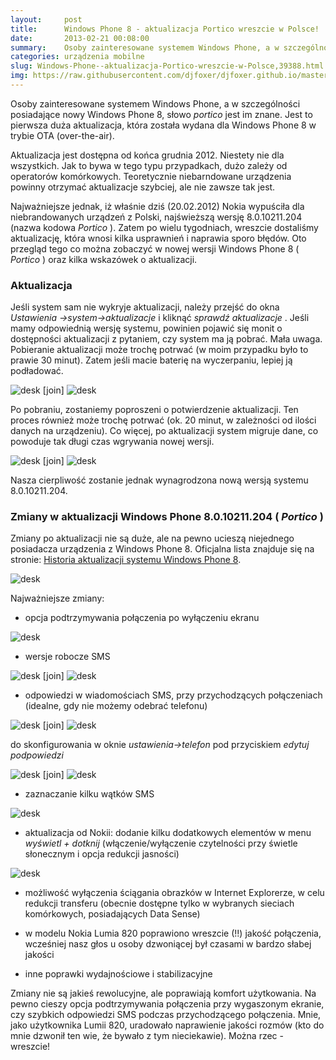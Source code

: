 ```yaml
---
layout:     post
title:      Windows Phone 8 - aktualizacja Portico wreszcie w Polsce!
date:       2013-02-21 00:08:00
summary:    Osoby zainteresowane systemem Windows Phone, a w szczególności posiadające nowy Windows Phone 8, słowo portico jest im znane. Jest to pierwsza duża aktualizacja, która została wydana dla Windows Phone 8 w trybie OTA (over-the-air). Aktualizacja jest dostępna od końca grudnia 2012. Niestety nie dla wszystkich. Jak to bywa w tego typu przypadkach, dużo zależy od operatorów komórkowych. Teoretycznie ...
categories: urządzenia mobilne
slug: Windows-Phone--aktualizacja-Portico-wreszcie-w-Polsce,39388.html
img: https://raw.githubusercontent.com/djfoxer/djfoxer.github.io/master/_img/2013-2-21-_116_/g_-_-x-_-_-_x20130220233121_0.jpg
---
```




Osoby zainteresowane systemem Windows Phone, a w szczególności posiadające nowy Windows Phone 8, słowo  *portico*  jest im znane. Jest to pierwsza duża aktualizacja, która została wydana dla Windows Phone 8 w trybie OTA (over-the-air). 

Aktualizacja jest dostępna od końca grudnia 2012. Niestety nie dla wszystkich. Jak to bywa w tego typu przypadkach, dużo zależy od operatorów komórkowych. Teoretycznie niebarndowane urządzenia powinny otrzymać aktualizacje szybciej, ale nie zawsze tak jest.

Najważniejsze jednak, iż właśnie dziś (20.02.2012) Nokia wypuściła dla niebrandowanych urządzeń z Polski, najświeższą wersję 8.0.10211.204 (nazwa kodowa  *Portico* ). Zatem po wielu tygodniach, wreszcie dostaliśmy aktualizację, która wnosi kilka usprawnień i naprawia sporo błędów. Oto przegląd tego co można zobaczyć w nowej wersji Windows Phone 8 ( *Portico* ) oraz kilka wskazówek o aktualizacji.



### Aktualizacja



Jeśli system sam nie wykryje aktualizacji, należy przejść do okna  *Ustawienia ->system->aktualizacje*  i kliknąć  *sprawdź aktualizacje* . Jeśli mamy odpowiednią wersję systemu, powinien pojawić się monit o dostępności aktualizacji z pytaniem, czy system ma ją pobrać. Mała uwaga. Pobieranie aktualizacji może trochę potrwać (w moim przypadku było to prawie 30 minut). Zatem jeśli macie baterię na wyczerpaniu, lepiej ją podładować.




![desk](https://raw.githubusercontent.com/djfoxer/djfoxer.github.io/master/_img/2013-2-21-_116_/g_-_-x-_-_-_x20130220233121_0.jpg)
[join]
![desk](https://raw.githubusercontent.com/djfoxer/djfoxer.github.io/master/_img/2013-2-21-_116_/g_-_-x-_-_-_x20130220233155_0.jpg)



Po pobraniu, zostaniemy poproszeni o potwierdzenie aktualizacji. Ten proces również może trochę potrwać (ok. 20 minut, w zależności od ilości danych na urządzeniu). Co więcej, po aktualizacji system migruje dane, co powoduje tak długi czas wgrywania nowej wersji.



![desk](https://raw.githubusercontent.com/djfoxer/djfoxer.github.io/master/_img/2013-2-21-_116_/g_-_-x-_-_-_x20130220233158_0.jpg)
[join]
![desk](https://raw.githubusercontent.com/djfoxer/djfoxer.github.io/master/_img/2013-2-21-_116_/g_-_-x-_-_-_x20130220233202_0.jpg)



Nasza cierpliwość zostanie jednak wynagrodzona nową wersją systemu 8.0.10211.204.



### Zmiany w aktualizacji Windows Phone 8.0.10211.204 ( *Portico* )



Zmiany po aktualizacji nie są duże, ale na pewno ucieszą niejednego posiadacza urządzenia z Windows Phone 8. Oficjalna lista znajduje się na stronie: [Historia aktualizacji systemu Windows Phone 8](http://www.windowsphone.com/pl-pl/how-to/wp8/basics/windows-phone-8-update-history). 



![desk](https://raw.githubusercontent.com/djfoxer/djfoxer.github.io/master/_img/2013-2-21-_116_/g_-_-x-_-_-_x20130220233212_0.jpg)



Najważniejsze zmiany:



  * opcja podtrzymywania połączenia po wyłączeniu ekranu



![desk](https://raw.githubusercontent.com/djfoxer/djfoxer.github.io/master/_img/2013-2-21-_116_/g_-_-x-_-_-_x20130220233222_0.jpg)





  * wersje robocze SMS


![desk](https://raw.githubusercontent.com/djfoxer/djfoxer.github.io/master/_img/2013-2-21-_116_/g_-_-x-_-_-_x20130220233139_0.jpg)
[join]
![desk](https://raw.githubusercontent.com/djfoxer/djfoxer.github.io/master/_img/2013-2-21-_116_/g_-_-x-_-_-_x20130220233143_0.jpg)




  * odpowiedzi w wiadomościach SMS, przy przychodzących połączeniach (idealne, gdy nie możemy odebrać telefonu)


![desk](https://raw.githubusercontent.com/djfoxer/djfoxer.github.io/master/_img/2013-2-21-_116_/g_-_-x-_-_-_x20130220233125_0.jpg)
[join]
![desk](https://raw.githubusercontent.com/djfoxer/djfoxer.github.io/master/_img/2013-2-21-_116_/g_-_-x-_-_-_x20130220233129_0.jpg)


do skonfigurowania w oknie  *ustawienia->telefon*  pod przyciskiem  *edytuj podpowiedzi* 


![desk](https://raw.githubusercontent.com/djfoxer/djfoxer.github.io/master/_img/2013-2-21-_116_/g_-_-x-_-_-_x20130220233147_0.jpg)
[join]
![desk](https://raw.githubusercontent.com/djfoxer/djfoxer.github.io/master/_img/2013-2-21-_116_/g_-_-x-_-_-_x20130220233150_0.jpg)





  * zaznaczanie kilku wątków SMS


![desk](https://raw.githubusercontent.com/djfoxer/djfoxer.github.io/master/_img/2013-2-21-_116_/g_-_-x-_-_-_x20130220233217_0.jpg)





  * aktualizacja od Nokii: dodanie kilku dodatkowych elementów w menu  *wyświetl + dotknij*  (włączenie/wyłączenie czytelności przy świetle słonecznym i opcja redukcji jasności)


![desk](https://raw.githubusercontent.com/djfoxer/djfoxer.github.io/master/_img/2013-2-21-_116_/g_-_-x-_-_-_x20130220233227_0.jpg)




  * możliwość wyłączenia ściągania obrazków w Internet Explorerze, w celu redukcji transferu (obecnie dostępne tylko w wybranych sieciach komórkowych, posiadających Data Sense)

  * w modelu Nokia Lumia 820 poprawiono wreszcie (!!) jakość połączenia, wcześniej nasz głos u osoby dzwoniącej był czasami w bardzo słabej jakości

  * inne poprawki wydajnościowe i stabilizacyjne




Zmiany nie są jakieś rewolucyjne, ale poprawiają komfort użytkowania. Na pewno cieszy opcja podtrzymywania połączenia przy wygaszonym ekranie, czy szybkich odpowiedzi SMS podczas przychodzącego połączenia. Mnie, jako użytkownika Lumii 820, uradowało naprawienie jakości rozmów (kto do mnie dzwonił ten wie, że bywało z tym nieciekawie). Można rzec - wreszcie! 